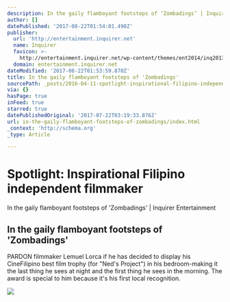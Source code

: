 ```yaml
---
description: In the gaily flamboyant footsteps of ‘Zombadings’ | Inquirer Entertainment
author: []
datePublished: '2017-08-22T01:54:01.490Z'
publisher:
  url: 'http://entertainment.inquirer.net'
  name: Inquirer
  favicon: >-
    http://entertainment.inquirer.net/wp-content/themes/ent2014/inq2013/favicon.ico
  domain: entertainment.inquirer.net
dateModified: '2017-08-22T01:53:59.870Z'
title: In the gaily flamboyant footsteps of 'Zombadings'
sourcePath: _posts/2016-04-11-spotlight-inspirational-filipino-independent-filmmaker.md
via: {}
hasPage: true
inFeed: true
starred: true
datePublishedOriginal: '2017-07-22T03:19:33.876Z'
url: in-the-gaily-flamboyant-footsteps-of-zombadings/index.html
_context: 'http://schema.org'
_type: Article

---
```

# Spotlight: Inspirational Filipino independent filmmaker

In the gaily flamboyant footsteps of 'Zombadings' | Inquirer Entertainment

<article style=""><h1>In the gaily flamboyant footsteps of 'Zombadings'</h1><p>PARDON filmmaker Lemuel Lorca if he has decided to display his CineFilipino best film trophy (for "Ned's Project") in his bedroom-making it the last thing he sees at night and the first thing he sees in the morning. The award is special to him because it's his first local recognition.</p><img src="http://entertainment.inquirer.net/files/2016/04/t0410lem-lorca-e1460296591169-600x438.jpg" /></article>